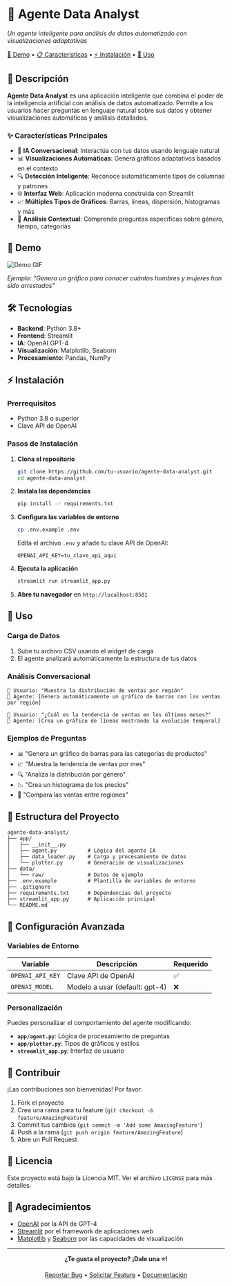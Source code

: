 # 🤖 Agente Data Analyst

*Un agente inteligente para análisis de datos automatizado con visualizaciones adaptativas*

[🚀 Demo](#demo) • [📋 Características](#características) • [⚡ Instalación](#instalación) • [🎯 Uso](#uso)


## 🌟 Descripción

**Agente Data Analyst** es una aplicación inteligente que combina el poder de la inteligencia artificial con análisis de datos automatizado. Permite a los usuarios hacer preguntas en lenguaje natural sobre sus datos y obtener visualizaciones automáticas y análisis detallados.

### ✨ Características Principales

- 🧠 **IA Conversacional**: Interactúa con tus datos usando lenguaje natural
- 📊 **Visualizaciones Automáticas**: Genera gráficos adaptativos basados en el contexto
- 🔍 **Detección Inteligente**: Reconoce automáticamente tipos de columnas y patrones
- 🌐 **Interfaz Web**: Aplicación moderna construida con Streamlit
- 📈 **Múltiples Tipos de Gráficos**: Barras, líneas, dispersión, histogramas y más
- 🎯 **Análisis Contextual**: Comprende preguntas específicas sobre género, tiempo, categorías

## 🚀 Demo

![Demo GIF](https://via.placeholder.com/800x400/4CAF50/FFFFFF?text=Demo+del+Agente+Data+Analyst)

*Ejemplo: "Genera un gráfico para conocer cuántos hombres y mujeres han sido arrestados"*

## 🛠️ Tecnologías

- **Backend**: Python 3.8+
- **Frontend**: Streamlit
- **IA**: OpenAI GPT-4
- **Visualización**: Matplotlib, Seaborn
- **Procesamiento**: Pandas, NumPy

## ⚡ Instalación

### Prerrequisitos

- Python 3.8 o superior
- Clave API de OpenAI

### Pasos de Instalación

1. **Clona el repositorio**
   ```bash
   git clone https://github.com/tu-usuario/agente-data-analyst.git
   cd agente-data-analyst
   ```

2. **Instala las dependencias**
   ```bash
   pip install -r requirements.txt
   ```

3. **Configura las variables de entorno**
   ```bash
   cp .env.example .env
   ```
   
   Edita el archivo `.env` y añade tu clave API de OpenAI:
   ```
   OPENAI_API_KEY=tu_clave_api_aqui
   ```

4. **Ejecuta la aplicación**
   ```bash
   streamlit run streamlit_app.py
   ```

5. **Abre tu navegador** en `http://localhost:8501`

## 🎯 Uso

### Carga de Datos

1. Sube tu archivo CSV usando el widget de carga
2. El agente analizará automáticamente la estructura de tus datos

### Análisis Conversacional

```
👤 Usuario: "Muestra la distribución de ventas por región"
🤖 Agente: [Genera automáticamente un gráfico de barras con las ventas por región]

👤 Usuario: "¿Cuál es la tendencia de ventas en los últimos meses?"
🤖 Agente: [Crea un gráfico de líneas mostrando la evolución temporal]
```

### Ejemplos de Preguntas

- 📊 "Genera un gráfico de barras para las categorías de productos"
- 📈 "Muestra la tendencia de ventas por mes"
- 🔍 "Analiza la distribución por género"
- 📉 "Crea un histograma de los precios"
- 🎯 "Compara las ventas entre regiones"

## 📁 Estructura del Proyecto

```
agente-data-analyst/
├── app/
│   ├── __init__.py
│   ├── agent.py          # Lógica del agente IA
│   ├── data_loader.py    # Carga y procesamiento de datos
│   └── plotter.py        # Generación de visualizaciones
├── data/
│   └── raw/              # Datos de ejemplo
├── .env.example          # Plantilla de variables de entorno
├── .gitignore
├── requirements.txt      # Dependencias del proyecto
├── streamlit_app.py      # Aplicación principal
└── README.md
```

## 🔧 Configuración Avanzada

### Variables de Entorno

| Variable | Descripción | Requerido |
|----------|-------------|----------|
| `OPENAI_API_KEY` | Clave API de OpenAI | ✅ |
| `OPENAI_MODEL` | Modelo a usar (default: gpt-4) | ❌ |

### Personalización

Puedes personalizar el comportamiento del agente modificando:

- **`app/agent.py`**: Lógica de procesamiento de preguntas
- **`app/plotter.py`**: Tipos de gráficos y estilos
- **`streamlit_app.py`**: Interfaz de usuario

## 🤝 Contribuir

¡Las contribuciones son bienvenidas! Por favor:

1. Fork el proyecto
2. Crea una rama para tu feature (`git checkout -b feature/AmazingFeature`)
3. Commit tus cambios (`git commit -m 'Add some AmazingFeature'`)
4. Push a la rama (`git push origin feature/AmazingFeature`)
5. Abre un Pull Request

## 📝 Licencia

Este proyecto está bajo la Licencia MIT. Ver el archivo `LICENSE` para más detalles.

## 🙏 Agradecimientos

- [OpenAI](https://openai.com/) por la API de GPT-4
- [Streamlit](https://streamlit.io/) por el framework de aplicaciones web
- [Matplotlib](https://matplotlib.org/) y [Seaborn](https://seaborn.pydata.org/) por las capacidades de visualización

---

<div align="center">

**¿Te gusta el proyecto? ¡Dale una ⭐!**

[Reportar Bug](https://github.com/tu-usuario/agente-data-analyst/issues) • [Solicitar Feature](https://github.com/tu-usuario/agente-data-analyst/issues) • [Documentación](https://github.com/tu-usuario/agente-data-analyst/wiki)

</div>